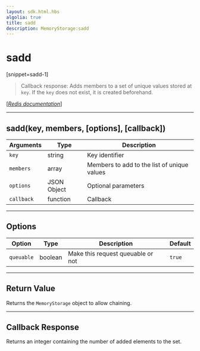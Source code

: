 ```yaml
---
layout: sdk.html.hbs
algolia: true
title: sadd
description: MemoryStorage:sadd
---
```

  

# sadd
[snippet=sadd-1]
> Callback response:
Adds members to a set of unique values stored at `key`. If the `key` does not exist, it is created beforehand.

[[_Redis documentation_]](https://redis.io/commands/sadd)

---

## sadd(key, members, [options], [callback])

| Arguments | Type | Description |
|---------------|---------|----------------------------------------|
| `key` | string | Key identifier |
| `members` | array | Members to add to the list of unique values |
| `options` | JSON Object | Optional parameters |
| `callback` | function | Callback |

---

## Options

| Option | Type | Description | Default |
|---------------|---------|----------------------------------------|---------|
| `queuable` | boolean | Make this request queuable or not  | ``true`` |
---

## Return Value

Returns the `MemoryStorage` object to allow chaining.

---

## Callback Response

Returns an integer containing the number of added elements to the set.
